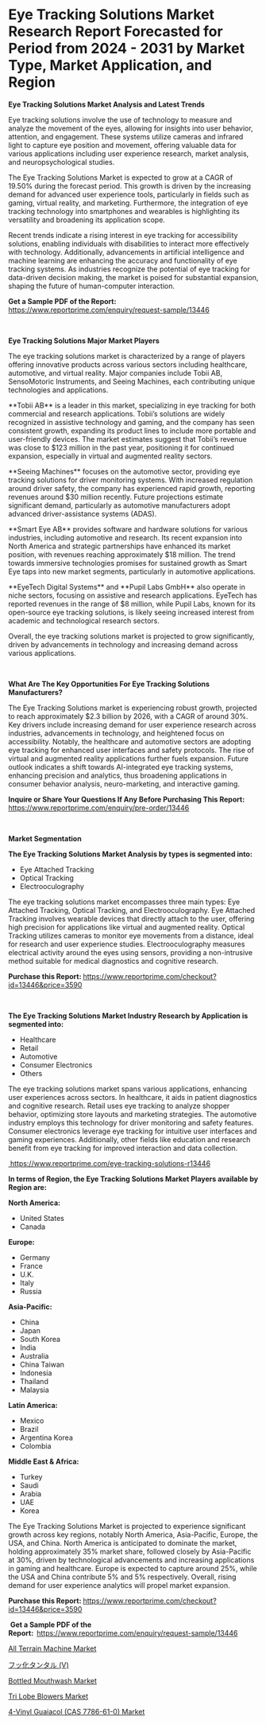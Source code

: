 <p><h1>Eye Tracking Solutions Market Research Report Forecasted for Period from 2024 -  2031 by Market Type, Market Application, and Region</h1></p><p><strong>Eye Tracking Solutions Market Analysis and Latest Trends</strong></p>
<p><p>Eye tracking solutions involve the use of technology to measure and analyze the movement of the eyes, allowing for insights into user behavior, attention, and engagement. These systems utilize cameras and infrared light to capture eye position and movement, offering valuable data for various applications including user experience research, market analysis, and neuropsychological studies.</p><p>The Eye Tracking Solutions Market is expected to grow at a CAGR of 19.50% during the forecast period. This growth is driven by the increasing demand for advanced user experience tools, particularly in fields such as gaming, virtual reality, and marketing. Furthermore, the integration of eye tracking technology into smartphones and wearables is highlighting its versatility and broadening its application scope.</p><p>Recent trends indicate a rising interest in eye tracking for accessibility solutions, enabling individuals with disabilities to interact more effectively with technology. Additionally, advancements in artificial intelligence and machine learning are enhancing the accuracy and functionality of eye tracking systems. As industries recognize the potential of eye tracking for data-driven decision making, the market is poised for substantial expansion, shaping the future of human-computer interaction.</p></p>
<p><strong>Get a Sample PDF of the Report:&nbsp;</strong> <a href="https://www.reportprime.com/enquiry/request-sample/13446">https://www.reportprime.com/enquiry/request-sample/13446</a></p>
<p>&nbsp;</p>
<p><strong>Eye Tracking Solutions Major Market Players</strong></p>
<p><p>The eye tracking solutions market is characterized by a range of players offering innovative products across various sectors including healthcare, automotive, and virtual reality. Major companies include Tobii AB, SensoMotoric Instruments, and Seeing Machines, each contributing unique technologies and applications.</p><p>**Tobii AB** is a leader in this market, specializing in eye tracking for both commercial and research applications. Tobii’s solutions are widely recognized in assistive technology and gaming, and the company has seen consistent growth, expanding its product lines to include more portable and user-friendly devices. The market estimates suggest that Tobii’s revenue was close to $123 million in the past year, positioning it for continued expansion, especially in virtual and augmented reality sectors.</p><p>**Seeing Machines** focuses on the automotive sector, providing eye tracking solutions for driver monitoring systems. With increased regulation around driver safety, the company has experienced rapid growth, reporting revenues around $30 million recently. Future projections estimate significant demand, particularly as automotive manufacturers adopt advanced driver-assistance systems (ADAS).</p><p>**Smart Eye AB** provides software and hardware solutions for various industries, including automotive and research. Its recent expansion into North America and strategic partnerships have enhanced its market position, with revenues reaching approximately $18 million. The trend towards immersive technologies promises for sustained growth as Smart Eye taps into new market segments, particularly in automotive applications.</p><p>**EyeTech Digital Systems** and **Pupil Labs GmbH** also operate in niche sectors, focusing on assistive and research applications. EyeTech has reported revenues in the range of $8 million, while Pupil Labs, known for its open-source eye tracking solutions, is likely seeing increased interest from academic and technological research sectors.</p><p>Overall, the eye tracking solutions market is projected to grow significantly, driven by advancements in technology and increasing demand across various applications.</p></p>
<p>&nbsp;</p>
<p><strong>What Are The Key Opportunities For Eye Tracking Solutions Manufacturers?</strong></p>
<p><p>The Eye Tracking Solutions market is experiencing robust growth, projected to reach approximately $2.3 billion by 2026, with a CAGR of around 30%. Key drivers include increasing demand for user experience research across industries, advancements in technology, and heightened focus on accessibility. Notably, the healthcare and automotive sectors are adopting eye tracking for enhanced user interfaces and safety protocols. The rise of virtual and augmented reality applications further fuels expansion. Future outlook indicates a shift towards AI-integrated eye tracking systems, enhancing precision and analytics, thus broadening applications in consumer behavior analysis, neuro-marketing, and interactive gaming.</p></p>
<p><strong>Inquire or Share Your Questions If Any Before Purchasing This Report:</strong> <a href="https://www.reportprime.com/enquiry/pre-order/13446">https://www.reportprime.com/enquiry/pre-order/13446</a></p>
<p>&nbsp;</p>
<p><strong>Market Segmentation</strong></p>
<p><strong>The Eye Tracking Solutions Market Analysis by types is segmented into:</strong></p>
<p><ul><li>Eye Attached Tracking</li><li>Optical Tracking</li><li>Electrooculography</li></ul></p>
<p><p>The eye tracking solutions market encompasses three main types: Eye Attached Tracking, Optical Tracking, and Electrooculography. Eye Attached Tracking involves wearable devices that directly attach to the user, offering high precision for applications like virtual and augmented reality. Optical Tracking utilizes cameras to monitor eye movements from a distance, ideal for research and user experience studies. Electrooculography measures electrical activity around the eyes using sensors, providing a non-intrusive method suitable for medical diagnostics and cognitive research.</p></p>
<p><strong>Purchase this Report:&nbsp;</strong><a href="https://www.reportprime.com/checkout?id=13446&price=3590">https://www.reportprime.com/checkout?id=13446&price=3590</a></p>
<p>&nbsp;</p>
<p><strong>The Eye Tracking Solutions Market Industry Research by Application is segmented into:</strong></p>
<p><ul><li>Healthcare</li><li>Retail</li><li>Automotive</li><li>Consumer Electronics</li><li>Others</li></ul></p>
<p><p>The eye tracking solutions market spans various applications, enhancing user experiences across sectors. In healthcare, it aids in patient diagnostics and cognitive research. Retail uses eye tracking to analyze shopper behavior, optimizing store layouts and marketing strategies. The automotive industry employs this technology for driver monitoring and safety features. Consumer electronics leverage eye tracking for intuitive user interfaces and gaming experiences. Additionally, other fields like education and research benefit from eye tracking for improved interaction and data collection.</p></p>
<p><a href="https://www.reportprime.com/eye-tracking-solutions-r13446">&nbsp;https://www.reportprime.com/eye-tracking-solutions-r13446</a></p>
<p><strong>In terms of Region, the Eye Tracking Solutions Market Players available by Region are:</strong></p>
<p>
    <p> <strong> North America: </strong>
        <ul>
            <li>United States</li>
            <li>Canada</li>
        </ul>
        </p> 
    <p> <strong> Europe: </strong>
        <ul>
            <li>Germany</li>
            <li>France</li>
            <li>U.K.</li>
            <li>Italy</li>
            <li>Russia</li>
        </ul>
        </p> 
    <p> <strong> Asia-Pacific: </strong>
        <ul>
            <li>China</li>
            <li>Japan</li>
            <li>South Korea</li>
            <li>India</li>
            <li>Australia</li>
            <li>China Taiwan</li>
            <li>Indonesia</li>
            <li>Thailand</li>
            <li>Malaysia</li>
        </ul>
        </p> 
    <p> <strong> Latin America: </strong>
        <ul>
            <li>Mexico</li>
            <li>Brazil</li>
            <li>Argentina Korea</li>
            <li>Colombia</li>
        </ul>
        </p> 
    <p> <strong> Middle East & Africa: </strong>
        <ul>
            <li>Turkey</li>
            <li>Saudi</li>
            <li>Arabia</li>
            <li>UAE</li>
            <li>Korea</li>
        </ul>
    </p>
    </p>
<p><p>The Eye Tracking Solutions Market is projected to experience significant growth across key regions, notably North America, Asia-Pacific, Europe, the USA, and China. North America is anticipated to dominate the market, holding approximately 35% market share, followed closely by Asia-Pacific at 30%, driven by technological advancements and increasing applications in gaming and healthcare. Europe is expected to capture around 25%, while the USA and China contribute 5% and 5% respectively. Overall, rising demand for user experience analytics will propel market expansion.</p></p>
<p><strong>Purchase this Report: </strong><a href="https://www.reportprime.com/checkout?id=13446&price=3590">https://www.reportprime.com/checkout?id=13446&price=3590</a></p>
<p>&nbsp;<strong>Get a Sample PDF of the Report:&nbsp;&nbsp;</strong><a href="https://www.reportprime.com/enquiry/request-sample/13446">https://www.reportprime.com/enquiry/request-sample/13446</a></p>
<p><strong></strong></p>
<p><p><a href="https://issuu.com/reportprime-2/docs/all-terrain-machine-market-size-203_dc80f6db0afd5d">All Terrain Machine Market</a></p><p><a href="https://medium.com/@edmondg3yrtreenfelder8956/tantalum-v-fluoride-market-%E3%81%AF-%E3%82%B3%E3%82%B9%E3%83%88%E7%AE%A1%E7%90%86%E3%81%A8%E5%8A%B9%E7%8E%87%E5%90%91%E4%B8%8A%E3%82%92%E5%84%AA%E5%85%88%E3%81%97%E3%81%BE%E3%81%99-%E3%81%95%E3%82%89%E3%81%AB-%E5%A0%B1%E5%91%8A%E6%9B%B8%E3%81%AF%E5%B8%82%E5%A0%B4%E3%81%AE%E9%9C%80%E8%A6%81%E9%9D%A2%E3%81%A8%E4%BE%9B%E7%B5%A6%E9%9D%A2%E3%81%AE%E4%B8%A1%E6%96%B9%E3%82%92%E3%82%AB%E3%83%90%E3%83%BC%E3%81%97%E3%81%A6%E3%81%84%E3%81%BE%E3%81%99-tantalum-v-2fe5f6919f60?postPublishedType=initial">フッ化タンタル (V)</a></p><p><a href="https://medium.com/@bernadette.hunter4468/the-bottled-mouthwash-market-is-experiencing-higher-than-anticipated-demand-compared-to-7891a35e6131">Bottled Mouthwash Market</a></p><p><a href="https://www.linkedin.com/pulse/future-insights-tri-lobe-blowers-market-trends-regional-analysis-pudxc?trackingId=N%2Fz8iuLST%2BmlYzgl%2B2hF0w%3D%3D">Tri Lobe Blowers Market</a></p><p><a href="https://issuu.com/reportprime-2/docs/4-vinyl-guaiacol-cas-7786-61-0-mark_4d49f5f81a34a0">4-Vinyl Guaiacol (CAS 7786-61-0) Market</a></p></p>